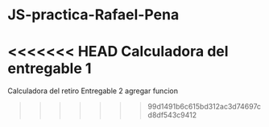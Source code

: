 # JS-practica-Rafael-Pena
<<<<<<< HEAD
Calculadora del entregable 1
=======
Calculadora del retiro Entregable 2 agregar funcion
>>>>>>> 99d1491b6c615bd312ac3d74697cd8df543c9412
